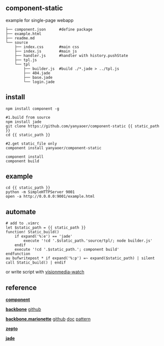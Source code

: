 component-static
---
example for single-page webapp

    ├── component.json      #define package
    ├── example.html
    ├── readme.md
    └── source
        ├── index.css       #main css
        ├── index.js        #main js
        ├── handler.js      #handler with history.pushState
        ├── tpl.js
        └── tpl
            ├── builder.js  #build ./*.jade > ../tpl.js
            ├── 404.jade
            ├── base.jade
            └── login.jade


install
---
    npm install component -g

    #1.build from source
    npm install jade
    git clone https://github.com/yanyaoer/component-static {{ static_path }}
    cd {{ static_path }}

    #2.get static_file only
    component install yanyaoer/component-static

    component install
    component build



example
---
    cd {{ static_path }}
    python -m SimpleHTTPServer 9001
    open -a http://0.0.0.0:9001/example.html


automate
---
    # add to .vimrc
    let $static_path = {{ static_path }}
    function! Static_build()
        if expand('%:e') == 'jade' 
            execute '!cd '.$static_path.'source/tpl/; node builder.js'
        endif
        execute '!cd '.$static_path.'; component build'
    endfunction
    au bufwritepost * if expand('%:p') =~ expand($static_path) | silent call Static_build() | endif

or write script with [visionmedia-watch](https://github.com/visionmedia/watch)


reference
---
[**component**](https://github.com/component/component)

[**backbone**](http://backbonejs.org) [github](http://github.com/jashkenas/backbone)

[**backbone.marionette**](http://marionettejs.com/) [github](https://github.com/marionettejs/backbone.marionette) [doc](https://github.com/marionettejs/backbone.marionette/tree/master/docs) [pattern](https://github.com/anthonybrown/advanced-backbone-patterns-and-techniques/tree/master/22-marionette)

[**zepto**](http://zeptojs.com)

[**jade**](http://jade-lang.com/)
